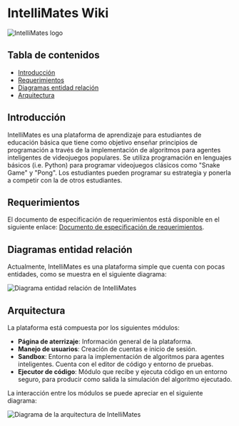 # IntelliMates Wiki

![IntelliMates logo](https://placehold.co/600x400)

## Tabla de contenidos
* [Introducción](#introducción) 
* [Requerimientos](#requerimientos)
* [Diagramas entidad relación](#diagramas-entidad-relación)
* [Arquitectura](#arquitectura)

## Introducción
IntelliMates es una plataforma de aprendizaje para estudiantes de educación básica que tiene como objetivo enseñar principios de programación a través de la implementación de algoritmos para agentes inteligentes de videojuegos populares. Se utiliza programación en lenguajes básicos (i.e. Python) para programar videojuegos clásicos como "Snake Game" y "Pong". Los estudiantes pueden programar su estrategia y ponerla a competir con la de otros estudiantes.

## Requerimientos
El documento de especificación de requerimientos está disponible en el siguiente enlace: [Documento de especificación de requerimientos](https://docs.google.com/document/d/1kN52M0ebcNAPhfi-MnsBNpnx9AV0F9dXUCSxN2_M2Rs/edit?usp=sharing).

## Diagramas entidad relación
Actualmente, IntelliMates es una plataforma simple que cuenta con pocas entidades, como se muestra en el siguiente diagrama:

![Diagrama entidad relación de IntelliMates](https://placehold.co/600x400)


## Arquitectura
La plataforma está compuesta por los siguientes módulos:
* __Página de aterrizaje__: Información general de la plataforma.
* __Manejo de usuarios__: Creación de cuentas e inicio de sesión.
* __Sandbox__: Entorno para la implementación de algoritmos para agentes inteligentes. Cuenta con el editor de código y entorno de pruebas. 
* __Ejecutor de código__: Módulo que recibe y ejecuta código en un entorno seguro, para producir como salida la simulación del algoritmo ejecutado. 

La interacción entre los módulos se puede apreciar en el siguiente diagrama:

![Diagrama de la arquitectura de IntelliMates](https://placehold.co/600x400)